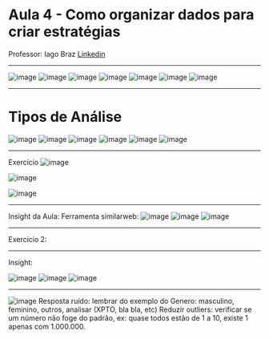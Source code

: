 # Aula 4 - Como organizar dados para criar estratégias
Professor: Iago Braz [Linkedin](https://www.linkedin.com/in/iagobraz/)
________________________

![image](https://github.com/gvms23/pos-graduacao-bi-analytics/assets/24459642/4e438a26-52d8-4bc5-9fa0-4c5857edaea7)
![image](https://github.com/gvms23/pos-graduacao-bi-analytics/assets/24459642/ff2909fe-e4bf-447f-b884-6d5c3207a39a)
![image](https://github.com/gvms23/pos-graduacao-bi-analytics/assets/24459642/6f92036c-5bf9-4845-9fc9-5e9d8c7393f6)
![image](https://github.com/gvms23/pos-graduacao-bi-analytics/assets/24459642/d573cc5c-f5ef-40aa-b3ed-0bfc78c1c071)
![image](https://github.com/gvms23/pos-graduacao-bi-analytics/assets/24459642/b8428d5d-0e54-43cd-abff-5ac9f5bb5ff4)
![image](https://github.com/gvms23/pos-graduacao-bi-analytics/assets/24459642/f7ec7f55-ccbb-4d58-ab9d-d15f65003285)
![image](https://github.com/gvms23/pos-graduacao-bi-analytics/assets/24459642/ea690073-344f-45f2-a46a-9084ebba9ddb)

_______________________
# Tipos de Análise

![image](https://github.com/gvms23/pos-graduacao-bi-analytics/assets/24459642/da7f5f8d-43c8-489e-b8e3-8fded375cf3d)
![image](https://github.com/gvms23/pos-graduacao-bi-analytics/assets/24459642/77088c82-2f78-431c-abcf-65c292aeab6f)
![image](https://github.com/gvms23/pos-graduacao-bi-analytics/assets/24459642/5c7cd0cf-570d-4c02-8700-16d951861567)
![image](https://github.com/gvms23/pos-graduacao-bi-analytics/assets/24459642/f55dd135-9a49-4e32-83d1-145284d731e1)
![image](https://github.com/gvms23/pos-graduacao-bi-analytics/assets/24459642/9341d803-ad05-4511-9b34-7aca4d594f4a)
![image](https://github.com/gvms23/pos-graduacao-bi-analytics/assets/24459642/723b65c6-6743-4a29-968d-ae404ba2fffa)


_____________________

Exercício
![image](https://github.com/gvms23/pos-graduacao-bi-analytics/assets/24459642/a2d73702-d3a8-4947-90cf-d1a68aa653eb)

![image](https://github.com/gvms23/pos-graduacao-bi-analytics/assets/24459642/f0230ab0-bcee-4628-8bd6-5394d0ba8a86)

![image](https://github.com/gvms23/pos-graduacao-bi-analytics/assets/24459642/7cf05b14-04ea-4610-a212-dc2403acfce3)


____________________
Insight da Aula:
Ferramenta similarweb:
![image](https://github.com/gvms23/pos-graduacao-bi-analytics/assets/24459642/4120034d-2e15-40b1-b99e-64fff1229f1a)
![image](https://github.com/gvms23/pos-graduacao-bi-analytics/assets/24459642/6b510362-1b60-452a-96a9-08aff68b36af)
![image](https://github.com/gvms23/pos-graduacao-bi-analytics/assets/24459642/efd8f58d-7260-4c49-bfcf-935d8cc19005)


____________________
Exercicio 2:

____________________
Insight:

![image](https://github.com/gvms23/pos-graduacao-bi-analytics/assets/24459642/207e313d-f997-487a-82b8-92fa28b2b694)
![image](https://github.com/gvms23/pos-graduacao-bi-analytics/assets/24459642/19202dc5-c33a-4bd2-86d7-086d916e243f)
![image](https://github.com/gvms23/pos-graduacao-bi-analytics/assets/24459642/362b7e3e-c50e-4722-bd54-7599a71ed3a7)


____________________

![image](https://github.com/gvms23/pos-graduacao-bi-analytics/assets/24459642/adacb8ed-8100-41de-9c16-9d66f5815f18)
Resposta ruído: lembrar do exemplo do Genero: masculino, feminino, outros, analisar (XPTO, bla bla, etc)
Reduzir outliers: verificar se um número não foge do padrão, ex: quase todos estão de 1 a 10, existe 1 apenas com 1.000.000.
